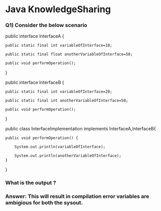 # Java KnowledgeSharing

### Q1) Consider the below scenario

public interface InterfaceA {

	public static final int variableOfInterface=10;
	
	public static final float anotherVariableOfInterface=50;
	
	public void performOperation();
}

public interface InterfaceB {

	public static final int variableOfInterface=20;
	
	public static final int anotherVariableOfInterface=50;
	
	public void performOperation();
}

public class InterfaceImplementation implements InterfaceA,InterfaceB{

	public void performOperation() {
	
		System.out.println(variableOfInterface);
		
		System.out.println(anotherVariableOfInterface);
	}
}

### What is the output ?

### Answer: This will result in compilation error variables are ambigious for both the sysout.

